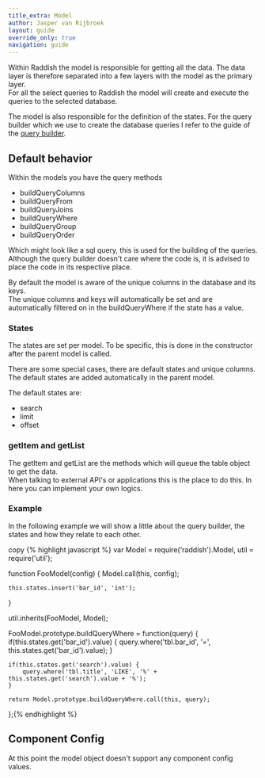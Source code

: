 ```yaml
---
title_extra: Model
author: Jasper van Rijbroek
layout: guide
override_only: true
navigation: guide
---
```


Within Raddish the model is responsible for getting all the data. The data layer is therefore separated into a few layers with the model as the primary layer.  
For all the select queries to Raddish the model will create and execute the queries to the selected database.

The model is also responsible for the definition of the states. For the query builder which we use to create the database queries I refer to the guide of the [query builder](/guide/extras/universal-query.html).
  
## Default behavior
Within the models you have the query methods

- buildQueryColumns
- buildQueryFrom
- buildQueryJoins
- buildQueryWhere
- buildQueryGroup
- buildQueryOrder

Which might look like a sql query, this is used for the building of the queries.  
Although the query builder doesn't care where the code is, it is advised to place the code in its respective place.

By default the model is aware of the unique columns in the database and its keys.  
The unique columns and keys will automatically be set and are automatically filtered on in the buildQueryWhere if the state has a value.

### States

The states are set per model. To be specific, this is done in the constructor after the parent model is called.

There are some special cases, there are default states and unique columns.
The default states are added automatically in the parent model.

The default states are:

- search
- limit
- offset

### getItem and getList
The getItem and getList are the methods which will queue the table object to get the data.  
When talking to external API's or applications this is the place to do this. In here you can implement your own logics.

### Example
In the following example we will show a little about the query builder, the states and how they relate to each other.

<div class="code-highlight">
    <span class="js-copy-to-clipboard copy-code">copy</span>
    {% highlight javascript %}
var Model = require('raddish').Model,
    util = require('util');
    
function FooModel(config) {
    Model.call(this, config);
    
    this.states.insert('bar_id', 'int');
}

util.inherits(FooModel, Model);

FooModel.prototype.buildQueryWhere = function(query) {
    if(this.states.get('bar_id').value) {
        query.where('tbl.bar_id', '=', this.states.get('bar_id').value);
    }
    
    if(this.states.get('search').value) {
        query.where('tbl.title', 'LIKE', '%' + this.states.get('search').value + '%');
    }
    
    return Model.prototype.buildQueryWhere.call(this, query);
};{% endhighlight %}
</div>

## Component Config
At this point the model object doesn't support any component config values.